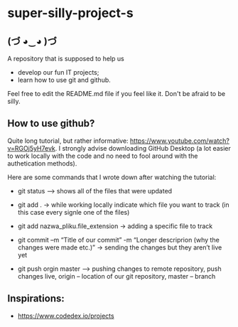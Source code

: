 # super-silly-project-s
## (づ ◕‿◕ )づ
A repository that is supposed to help us
  - develop our fun IT projects;
  - learn how to use git and github.

Feel free to edit the README.md file if you feel like it. Don't be afraid to be silly. 

## How to use github?
Quite long tutorial, but rather informative:
https://www.youtube.com/watch?v=RGOj5yH7evk.
I strongly advise downloading GitHub Desktop (a lot easier to work locally with the code and no need to fool around with the authetication methods).

Here are some commands that I wrote down after watching the tutorial:
  - git status           –> shows all of the files that were updated 

  - git add .             -> while working locally indicate which file you want to track (in this case every signle one of the files) 
  
  - git add nazwa_pliku.file_extension -> adding a specific file to track
  
  - git commit –m “Title of our commit” -m “Longer descriprion (why the changes were made etc.)”       -> sending the changes but they aren’t live yet 
  
  - git push orgin master      --> pushing changes to remote repository, push changes live, origin – location of our git repository, master – branch  

## Inspirations:
  - https://www.codedex.io/projects
